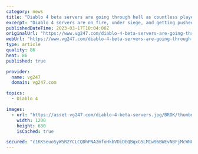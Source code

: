 ```yaml
---
category: news
title: "Diablo 4 beta servers are going through hell as countless players rush in"
excerpt: "Diablo 4 servers are on fire, under siege, and getting pushed to their limits as countless players swarm to the game during the pre-order weekend beta. Those who attempt to play are thrown into ..."
publishedDateTime: 2023-03-17T10:04:00Z
originalUrl: "https://www.vg247.com/diablo-4-beta-servers-are-going-through-hell-as-countless-players-rush-in"
webUrl: "https://www.vg247.com/diablo-4-beta-servers-are-going-through-hell-as-countless-players-rush-in"
type: article
quality: 86
heat: 86
published: true

provider:
  name: vg247
  domain: vg247.com

topics:
  - Diablo 4

images:
  - url: "https://asset.vg247.com/diablo-4-beta-servers.jpg/BROK/thumbnail/1200x630/diablo-4-beta-servers.jpg"
    width: 1200
    height: 630
    isCached: true

secured: "c1KK5euoSyW5R2YCLCQDhPNA2mfoHkbVDiDbQBqxG5LMIw96BWEvNBFjMcWNQfEHUpDLyDs7iOnjmHRfsPg/0f02CqqGJSfLmZCbCTq9Pzcsgn4N+D/Tkxr0Tjyl+2sT+utmKURZ9yFGxA4D19sTZ9a0QwQ7LTPWzUBTIrlKnlmCXubyJ66UMyHWUSsn99X+71ICeLRR5vRle11jHfw6Rmx+sM1ahFVblhEj2eP7vb/P9ohM9h1vf6b0gjEzeHZmIPGJaw041F5DMIwPgp7tSea8fOeuqM4QwRGpOUjwLH977I9DQp+eWz9gYisjrknypMcYUYVMixuWSUQGTBxezu61erqFazJfI0OwHhgnohQ=;ot/tylh+bPyacbypSTb+MQ=="
---
```


